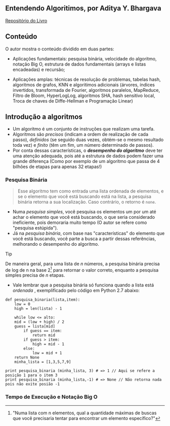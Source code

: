 ## Entendendo Algoritimos, por Aditya Y. Bhargava
[Repositório do Livro](github.com/egonschiele/grokking_algorithms)

## Conteúdo
O autor mostra o conteúdo dividido em duas partes: 
 - Aplicações fundamentais: pesquisa binária, velocidade do algoritmo, notação Big O, estrutura de dados fundamentais (arrays e listas encadeadas) e recursão;

 - Aplicações amplas: técnicas de resolução de problemas, tabelas hash, algoritmos de grafos, KNN e algoritimos adicionais (árvores, índices invertidos, transformada de Fourier, algoritmos paralelos, MapReduce, Filtro de Bloom, HyperLogLog, algoritmos SHA, hash sensitivo local, Troca de chaves de Diffe-Hellman e Programação Linear)

## Introdução a algoritmos
 - Um algoritmo é um conjunto de instruções que realizam uma tarefa.
 - Algoritmos são _precisos_ (indicam a ordem de realização de cada passo), _definidos_ (se seguido duas vezes, obtém-se o mesmo resultado toda vez) e _finito_ (têm um fim, um número determinado de passos).
 - Por conta dessas características, o ***desempenho do algoritmo*** deve ter uma atenção adequada, pois até a estrutura de dados podem fazer uma grande diferença (Como por exemplo de um algoritmo que passa de 4 bilhões de etapas para apenas 32 etapas!)

 ### Pesquisa Binária
 > Esse algoritmo tem como entrada uma lista ordenada de elementos, e se o elemento que você está buscando está na lista, a pesquisa binária retorna a sua localização. Caso contrário, o retorno é ```none```.
- Numa _pesquisa simples_, você pesquisa os elementos um por um até achar o elemento que você está buscando, o que seria considerado ineficiente, pois demoraria muito tempo (O autor se refere como "pesquisa estúpida").
- Já na _pesquisa binária_, com base nas "características" do elemento que você está buscando, você parte a busca a partir dessas referências, melhorando o desempenho do algoritmo.
> [!TIP]
> De maneira geral, para uma lista de _n_ números, a pesquisa binária precisa de log de n na base 2[^1] para retornar o valor correto, enquanto a pesquisa simples precisa de _n_ etapas.
- Vale lembrar que a pesquisa binária só funciona quando a lista está _ordenada_ , exemplificado pelo código em Python 2.7 abaixo:
```
def pesquisa_binaria(lista,item):
    low = 0
    high = len(lista) - 1
        
    while low <= alto:
    mid = (low + high) / 2
    guess = lista[mid]
        if guess == item:
            return mid
        if guess > item:
            high = mid - 1
        else:
            low = mid + 1
    return None
    minha_lista = [1,3,5,7,9]

print pesquisa_binaria (minha_lista, 3) # => 1 // Aqui se refere a posição 1 para o item 3
print pesquisa_binaria (minha_lista,-1) # => None // Não retorna nada pois não exite posião -1
```

[^1]: "Numa lista com n elementos, qual a quantidade máximas de buscas que você precisaria tentar para encontrar um elemento específico?"

 ### Tempo de Execução e Notação Big O





